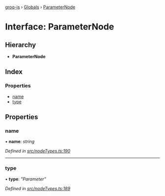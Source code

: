 [groq-js](../README.md) › [Globals](../globals.md) › [ParameterNode](parameternode.md)

# Interface: ParameterNode

## Hierarchy

* **ParameterNode**

## Index

### Properties

* [name](parameternode.md#name)
* [type](parameternode.md#type)

## Properties

###  name

• **name**: *string*

*Defined in [src/nodeTypes.ts:190](https://github.com/sanity-io/groq-js/blob/fc2de3c/src/nodeTypes.ts#L190)*

___

###  type

• **type**: *"Parameter"*

*Defined in [src/nodeTypes.ts:189](https://github.com/sanity-io/groq-js/blob/fc2de3c/src/nodeTypes.ts#L189)*
